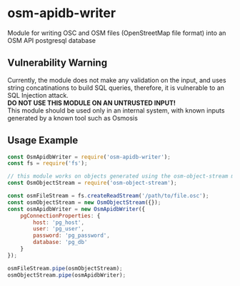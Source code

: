 # osm-apidb-writer
Module for writing OSC and OSM files (OpenStreetMap file format) into an OSM API postgresql database

## Vulnerability Warning
Currently, the module does not make any validation on the input, and uses string concatinations to build SQL queries, therefore, it is vulnerable to an SQL Injection attack.  
**DO NOT USE THIS MODULE ON AN UNTRUSTED INPUT!**  
This module should be used only in an internal system, with known inputs generated by a known tool such as Osmosis  

## Usage Example
```js
const OsmApidbWriter = require('osm-apidb-writer');
const fs = require('fs');

// this module works on objects generated using the osm-object-stream module
const OsmObjectStream = require('osm-object-stream');

const osmFileStream = fs.createReadStream('/path/to/file.osc');
const osmObjectStream = new OsmObjectStream({});
const osmApidbWriter = new OsmApidbWriter({
    pgConnectionProperties: {
        host: 'pg_host',
        user: 'pg_user',
        password: 'pg_password',
        database: 'pg_db'
    }
});

osmFileStream.pipe(osmObjectStream);
osmObjectStream.pipe(osmApidbWriter);
```